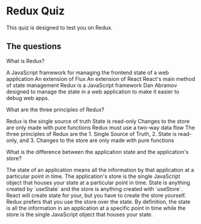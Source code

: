 # Redux Quiz

This quiz is designed to test you on Redux.

## The questions

<quiz>
  <question>
    <p>What is Redux?</p>
    <answer correct>A JavaScript framework for managing the frontend state of a
    web application</answer>
    <answer>An extension of Flux</answer>
    <answer>An extension of React</answer>
    <answer>React's main method of state management</answer>
    <explanation>Redux is a JavaScript framework Dan Abramov designed to manage
    the state in a web application to make it easier to debug web apps.</explanation>
  </question>
</quiz>

<quiz>
  <question multiple>
    <p>What are the three principles of Redux?</p>
    <answer correct>Redux is the single source of truth</answer>
    <answer correct>State is read-only</answer>
    <answer correct>Changes to the store are only made with pure functions</answer>
    <answer>Redux must use a two-way data flow</answer>
    <explanation>The three principles of Redux are the 1. Single Source of
    Truth, 2. State is read-only, and 3. Changes to the store are only made with
    pure functions</explanation>
  </question>
</quiz>

<quiz>
  <question>
    <p>What is the difference between the application state and the
    application's store?</p>
    <answer correct>The state of an application means all the information by
    that application at a particular point in time. The application's store is
    the single JavaScript object that houses your state at a particular point in
    time.</answer>
    <answer>State is anything created by `useState` and the store is anything
    created with `useStore`.</answer>
    <answer>React will create state for your, but you have to create the store
    yourself.</answer>
    <answer>Redux prefers that you use the store over the state.</answer>
    <explanation>By definition, the state is all the information in an
    application at a specific point in time while the store is the single
    JavaScript object that houses your state.</explanation>
  </question>
</quiz>

